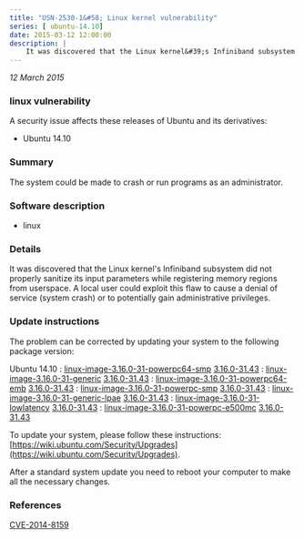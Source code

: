 ```yaml
---
title: "USN-2530-1&#58; Linux kernel vulnerability"
series: [ ubuntu-14.10]
date: 2015-03-12 12:00:00
description: |
    It was discovered that the Linux kernel&#39;s Infiniband subsystem did not properly sanitize its input parameters while registering memory regions from userspace. A local user could exploit this flaw to cause a denial of service (system crash) or to potentially gain administrative privileges. 
--- 
```

 
 

*12 March 2015*

### linux vulnerability

A security issue affects these releases of Ubuntu and its derivatives:

* Ubuntu 14.10

### Summary

The system could be made to crash or run programs as an administrator. 

### Software description

* linux 

### Details

It was discovered that the Linux kernel&#39;s Infiniband subsystem did not properly sanitize its input parameters while registering memory regions from userspace. A local user could exploit this flaw to cause a denial of service (system crash) or to potentially gain administrative privileges. 

### Update instructions

The problem can be corrected by updating your system to the following package version:

Ubuntu 14.10
 : [linux-image-3.16.0-31-powerpc64-smp](https://launchpad.net/ubuntu/+source/linux) <span> [3.16.0-31.43](https://launchpad.net/ubuntu/+source/linux/3.16.0-31.43) </span> 
 : [linux-image-3.16.0-31-generic](https://launchpad.net/ubuntu/+source/linux) <span> [3.16.0-31.43](https://launchpad.net/ubuntu/+source/linux/3.16.0-31.43) </span> 
 : [linux-image-3.16.0-31-powerpc64-emb](https://launchpad.net/ubuntu/+source/linux) <span> [3.16.0-31.43](https://launchpad.net/ubuntu/+source/linux/3.16.0-31.43) </span> 
 : [linux-image-3.16.0-31-powerpc-smp](https://launchpad.net/ubuntu/+source/linux) <span> [3.16.0-31.43](https://launchpad.net/ubuntu/+source/linux/3.16.0-31.43) </span> 
 : [linux-image-3.16.0-31-generic-lpae](https://launchpad.net/ubuntu/+source/linux) <span> [3.16.0-31.43](https://launchpad.net/ubuntu/+source/linux/3.16.0-31.43) </span> 
 : [linux-image-3.16.0-31-lowlatency](https://launchpad.net/ubuntu/+source/linux) <span> [3.16.0-31.43](https://launchpad.net/ubuntu/+source/linux/3.16.0-31.43) </span> 
 : [linux-image-3.16.0-31-powerpc-e500mc](https://launchpad.net/ubuntu/+source/linux) <span> [3.16.0-31.43](https://launchpad.net/ubuntu/+source/linux/3.16.0-31.43) </span> 

To update your system, please follow these instructions: [https://wiki.ubuntu.com/Security/Upgrades](https://wiki.ubuntu.com/Security/Upgrades).

After a standard system update you need to reboot your computer to make all the necessary changes. 

### References

 
 [CVE-2014-8159](http://people.ubuntu.com/~ubuntu-security/cve/CVE-2014-8159)
 

